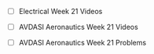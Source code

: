 - [ ] Electrical Week 21 Videos
- [ ] AVDASI Aeronautics Week 21 Videos
- [ ] AVDASI Aeronautics Week 21 Problems


